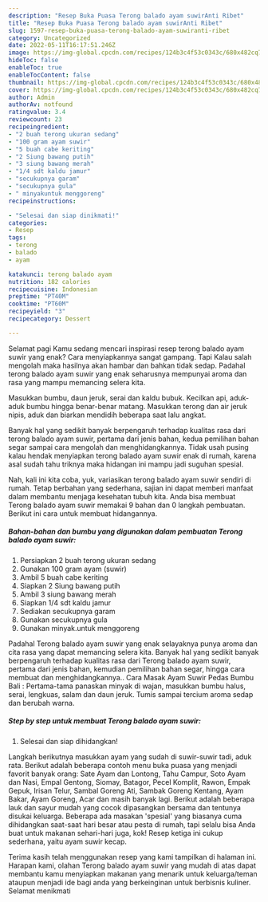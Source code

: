 ```yaml
---
description: "Resep Buka Puasa Terong balado ayam suwirAnti Ribet"
title: "Resep Buka Puasa Terong balado ayam suwirAnti Ribet"
slug: 1597-resep-buka-puasa-terong-balado-ayam-suwiranti-ribet
category: Uncategorized
date: 2022-05-11T16:17:51.246Z
image: https://img-global.cpcdn.com/recipes/124b3c4f53c0343c/680x482cq70/terong-balado-ayam-suwir-foto-resep-utama.jpg
hideToc: false
enableToc: true
enableTocContent: false
thumbnail: https://img-global.cpcdn.com/recipes/124b3c4f53c0343c/680x482cq70/terong-balado-ayam-suwir-foto-resep-utama.jpg
cover: https://img-global.cpcdn.com/recipes/124b3c4f53c0343c/680x482cq70/terong-balado-ayam-suwir-foto-resep-utama.jpg
author: Admin
authorAv: notfound
ratingvalue: 3.4
reviewcount: 23
recipeingredient:
- "2 buah terong ukuran sedang"
- "100 gram ayam suwir"
- "5 buah cabe keriting"
- "2 Siung bawang putih"
- "3 siung bawang merah"
- "1/4 sdt kaldu jamur"
- "secukupnya garam"
- "secukupnya gula"
- " minyakuntuk menggoreng"
recipeinstructions:

- "Selesai dan siap dinikmati!"
categories:
- Resep
tags:
- terong
- balado
- ayam

katakunci: terong balado ayam 
nutrition: 182 calories
recipecuisine: Indonesian
preptime: "PT40M"
cooktime: "PT60M"
recipeyield: "3"
recipecategory: Dessert

---
```



Selamat pagi Kamu sedang mencari inspirasi resep terong balado ayam suwir yang enak? Cara menyiapkannya sangat gampang. Tapi Kalau salah mengolah maka hasilnya akan hambar dan bahkan tidak sedap. Padahal terong balado ayam suwir yang enak seharusnya mempunyai aroma dan rasa yang mampu memancing selera kita.


Masukkan bumbu, daun jeruk, serai dan kaldu bubuk. Kecilkan api, aduk-aduk bumbu hingga benar-benar matang. Masukkan terong dan air jeruk nipis, aduk dan biarkan mendidih beberapa saat lalu angkat.

Banyak hal yang sedikit banyak berpengaruh terhadap kualitas rasa dari terong balado ayam suwir, pertama dari jenis bahan, kedua pemilihan bahan segar sampai cara mengolah dan menghidangkannya. Tidak usah pusing kalau hendak menyiapkan terong balado ayam suwir enak di rumah, karena asal sudah tahu triknya maka hidangan ini mampu jadi suguhan spesial.


Nah, kali ini kita coba, yuk, variasikan terong balado ayam suwir sendiri di rumah. Tetap berbahan yang sederhana, sajian ini dapat memberi manfaat dalam membantu menjaga kesehatan tubuh kita. Anda bisa membuat Terong balado ayam suwir memakai 9 bahan dan 0 langkah pembuatan. Berikut ini cara untuk membuat hidangannya.

<!--inarticleads1-->

##### Bahan-bahan dan bumbu yang digunakan dalam pembuatan Terong balado ayam suwir:

1. Persiapkan 2 buah terong ukuran sedang
1. Gunakan 100 gram ayam (suwir)
1. Ambil 5 buah cabe keriting
1. Siapkan 2 Siung bawang putih
1. Ambil 3 siung bawang merah
1. Siapkan 1/4 sdt kaldu jamur
1. Sediakan secukupnya garam
1. Gunakan secukupnya gula
1. Gunakan  minyak.untuk menggoreng


Padahal Terong balado ayam suwir yang enak selayaknya punya aroma dan cita rasa yang dapat memancing selera kita. Banyak hal yang sedikit banyak berpengaruh terhadap kualitas rasa dari Terong balado ayam suwir, pertama dari jenis bahan, kemudian pemilihan bahan segar, hingga cara membuat dan menghidangkannya.. Cara Masak Ayam Suwir Pedas Bumbu Bali : Pertama-tama panaskan minyak di wajan, masukkan bumbu halus, serai, lengkuas, salam dan daun jeruk. Tumis sampai tercium aroma sedap dan berubah warna. 

<!--inarticleads2-->

##### Step by step untuk membuat Terong balado ayam suwir:


1. Selesai dan siap dihidangkan!

Langkah berikutnya masukkan ayam yang sudah di suwir-suwir tadi, aduk rata. Berikut adalah beberapa contoh menu buka puasa yang menjadi favorit banyak orang: Sate Ayam dan Lontong, Tahu Campur, Soto Ayam dan Nasi, Empal Gentong, Siomay, Batagor, Pecel Komplit, Rawon, Empak Gepuk, Irisan Telur, Sambal Goreng Ati, Sambak Goreng Kentang, Ayam Bakar, Ayam Goreng, Acar dan masih banyak lagi. Berikut adalah beberapa lauk dan sayur mudah yang cocok dipasangkan bersama dan tentunya disukai keluarga. Beberapa ada masakan &#39;spesial&#39; yang biasanya cuma dihidangkan saat-saat hari besar atau pesta di rumah, tapi selalu bisa Anda buat untuk makanan sehari-hari juga, kok! Resep ketiga ini cukup sederhana, yaitu ayam suwir kecap. 

Terima kasih telah menggunakan resep yang kami tampilkan di halaman ini. Harapan kami, olahan Terong balado ayam suwir yang mudah di atas dapat membantu kamu menyiapkan makanan yang menarik untuk keluarga/teman ataupun menjadi ide bagi anda yang berkeinginan untuk berbisnis kuliner. Selamat menikmati
